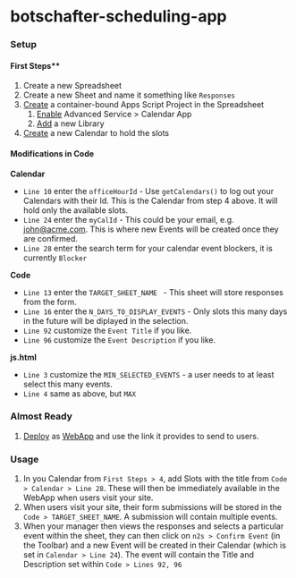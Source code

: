 # botschafter-scheduling-app


### Setup

#### First Steps**
1. Create a new Spreadsheet
1. Create a new Sheet and name it something like `Responses`
1. [Create](https://developers.google.com/apps-script/guides/bound) a container-bound Apps Script Project in the Spreadsheet
    1. [Enable](https://developers.google.com/apps-script/guides/services/advanced) Advanced Service > Calendar App
    1. [Add](https://developers.google.com/apps-script/guides/libraries) a new Library
1. [Create](https://support.google.com/calendar/answer/37095?hl=en) a new Calendar to hold the slots


#### Modifications in Code
**Calendar**
 - `Line 10` enter the `officeHourId` - Use `getCalendars()` to log out your Calendars with their Id. This is the Calendar from step 4 above. It will hold only the available slots.
 - `Line 24` enter the `myCalId` - This could be your email, e.g. john@acme.com. This is where new Events will be created once they are confirmed.
 - `Line 28` enter the search term for your calendar event blockers, it is currently `Blocker`

**Code**
 - `Line 13` enter the `TARGET_SHEET_NAME ` - This sheet will store responses from the form.
 - `Line 16` enter the `N_DAYS_TO_DISPLAY_EVENTS` - Only slots this many days in the future will be diplayed in the selection.
 - `Line 92` customize the `Event Title` if you like.
 - `Line 96` customize the `Event Description` if you like.

 **js.html**
  - `Line 3` customize the `MIN_SELECTED_EVENTS` - a user needs to at least select this many events.
  - `Line 4` same as above, but `MAX`

### Almost Ready
1. [Deploy](https://developers.google.com/apps-script/concepts/deployments) as [WebApp](https://developers.google.com/apps-script/guides/html#serve_html_as_a_web_app) and use the link it provides to send to users.

### Usage
1. In you Calendar from `First Steps > 4`, add Slots with the title from `Code > Calendar > Line 28`. These will then be immediately available in the WebApp when users visit your site.
1. When users visit your site, their form submissions will be stored in the `Code > TARGET_SHEET_NAME`. A submission will contain multiple events.
1. When your manager then views the responses and selects a particular event within the sheet, they can then click on `n2s > Confirm Event` (in the Toolbar) and a new Event will be created in their Calendar (which is set in `Calendar > Line 24`). The event will contain the Title and Description set within `Code > Lines 92, 96`
